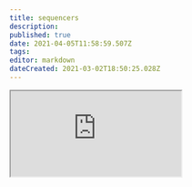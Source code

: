 ```yaml
---
title: sequencers
description: 
published: true
date: 2021-04-05T11:58:59.507Z
tags: 
editor: markdown
dateCreated: 2021-03-02T18:50:25.028Z
---
```


<iframe src="https://p3r7.github.io/norns-gallery-render/?category=sequencers"id="gallery-iframe"></iframe>